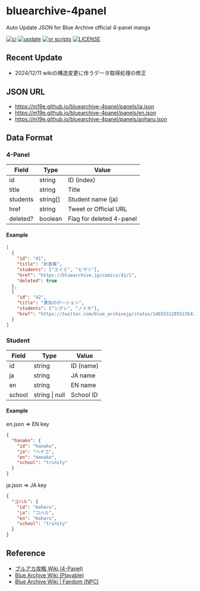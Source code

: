# bluearchive-4panel

Auto Update JSON for Blue Archive official 4-panel manga

[![ci](https://github.com/m19e/4panel-scraper/actions/workflows/ci.yml/badge.svg)](https://github.com/m19e/4panel-scraper/actions/workflows/ci.yml)
[![update](https://github.com/m19e/4panel-scraper/actions/workflows/update.yml/badge.svg)](https://github.com/m19e/4panel-scraper/actions/workflows/update.yml)
[![vr scripts](https://badges.velociraptor.run/flat.svg)](https://velociraptor.run)
[![LICENSE](https://img.shields.io/badge/license-MIT-brightgreen)](LICENSE)

## Recent Update

- 2024/12/11 wikiの構造変更に伴うデータ取得処理の修正

## JSON URL

- https://m19e.github.io/bluearchive-4panel/panels/ja.json
- https://m19e.github.io/bluearchive-4panel/panels/en.json
- https://m19e.github.io/bluearchive-4panel/panels/aoharu.json

## Data Format

### 4-Panel

| Field    | Type     | Value                    |
| -------- | -------- | ------------------------ |
| id       | string   | ID (index)               |
| title    | string   | Title                    |
| students | string[] | Student name (ja)        |
| href     | string   | Tweet or Official URL    |
| deleted? | boolean  | Flag for deleted 4-panel |

#### Example

```json
[
  {
    "id": "41",
    "title": "折衷案",
    "students": ["エイミ", "ヒマリ"],
    "href": "https://bluearchive.jp/comics/41/1",
    "deleted": true
  },
  {
    "id": "42",
    "title": "勇気のポーション",
    "students": ["シグレ", "ノドカ"],
    "href": "https://twitter.com/blue_archivejp/status/1465531285523542017"
  }
]
```

### Student

| Field  | Type           | Value     |
| ------ | -------------- | --------- |
| id     | string         | ID (name) |
| ja     | string         | JA name   |
| en     | string         | EN name   |
| school | string \| null | School ID |

#### Example

en.json => EN key

```json
{
  "hanako": {
    "id": "hanako",
    "ja": "ハナコ",
    "en": "Hanako",
    "school": "trinity"
  }
}
```

ja.json => JA key

```json
{
  "コハル": {
    "id": "koharu",
    "ja": "コハル",
    "en": "Koharu",
    "school": "trinity"
  }
}
```

## Reference

- [ブルアカ攻略 Wiki (4-Panel)](https://bluearchive.wikiru.jp/?Twitter%E9%80%A3%E8%BC%89#Manga)
- [Blue Archive Wiki (Playable)](https://bluearchive.wiki/wiki/Characters)
- [Blue Archive Wiki | Fandom (NPC)](https://bluearchive.fandom.com/wiki/Category:NPC)
